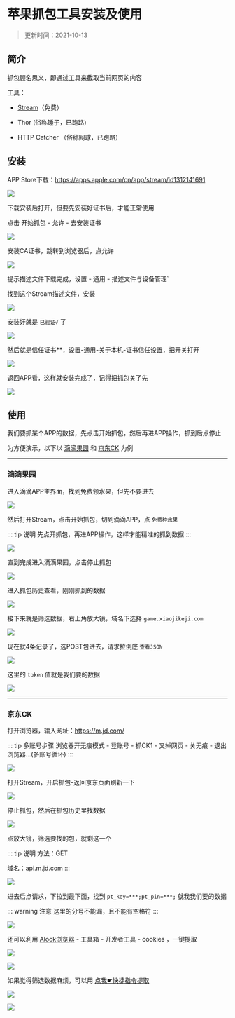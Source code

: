 # 苹果抓包工具安装及使用

> 更新时间：2021-10-13


## 简介

抓包顾名思义，即通过工具来截取当前网页的内容

工具：

* [Stream](https://apps.apple.com/cn/app/stream/id1312141691)（免费）

* Thor (俗称锤子，已跑路)

* HTTP Catcher （俗称网球，已跑路）



## 安装



APP Store下载：https://apps.apple.com/cn/app/stream/id1312141691

![](/Stream/Stream-01.png)


下载安装后打开，但要先安装好证书后，才能正常使用

点击 开始抓包 - 允许 - 去安装证书


![](/Stream/Stream-02.png)



安装CA证书，跳转到浏览器后，点允许


![](/Stream/Stream-03.png)


提示描述文件下载完成，设置 - 通用 - 描述文件与设备管理`

找到这个Stream描述文件，安装


![](/Stream/Stream-04.png)


安装好就是 `已验证√` 了


![](/Stream/Stream-05.png)


然后就是信任证书**，设置-通用-关于本机-证书信任设置，把开关打开


![](/Stream/Stream-06.png)


返回APP看，这样就安装完成了，记得把抓包关了先


![](/Stream/Stream-07.png)









## 使用


我们要抓某个APP的数据，先点击开始抓包，然后再进APP操作，抓到后点停止


为方便演示，以下以 [滴滴果园](#滴滴果园) 和 [京东CK](#京东ck) 为例

---


### 滴滴果园

进入滴滴APP主界面，找到免费领水果，但先不要进去

![](/Stream/Stream-08.png)


然后打开Stream，点击开始抓包，切到滴滴APP，点 `免费种水果`

::: tip 说明
先点开抓包，再进APP操作，这样才能精准的抓到数据
:::

![](/Stream/Stream-09.png)


直到完成进入滴滴果园，点击停止抓包

![](/Stream/Stream-10.png)


进入抓包历史查看，刚刚抓到的数据

![](/Stream/Stream-11.png)


接下来就是筛选数据，右上角放大镜，域名下选择 `game.xiaojikeji.com`

![](/Stream/Stream-12.png)


现在就4条记录了，选POST包进去，请求拉倒底 `查看JSON`

![](/Stream/Stream-13.png)


这里的 `token` 值就是我们要的数据

![](/Stream/Stream-14.png)


---

### 京东CK


打开浏览器，输入网址：https://m.jd.com/

::: tip 多账号步骤
浏览器开无痕模式 - 登账号 - 抓CK1 - 叉掉网页 - 关无痕 - 退出浏览器...(多账号循环)
:::

![](/Stream/Stream-15.png)



打开Stream，开启抓包-返回京东页面刷新一下

![](/Stream/Stream-16.png)


停止抓包，然后在抓包历史里找数据

![](/Stream/Stream-17.png)


点放大镜，筛选要找的包，就剩这一个

::: tip 说明
方法：GET

域名：api.m.jd.com
:::

![](/Stream/Stream-18.png)


进去后点请求，下拉到最下面，找到 `pt_key=***;pt_pin=***;` 就我我们要的数据

::: warning 注意
这里的分号不能漏，且不能有空格符
:::

![](/Stream/Stream-19.png)


还可以利用 [Alook浏览器](https://apps.apple.com/cn/app/alook/id1261944766) - 工具箱 - 开发者工具 - cookies ，一键提取

![](/Stream/Stream-20.png)

![](/Stream/Stream-21.png)


如果觉得筛选数据麻烦，可以用 [点我☛快捷指令提取](https://www.icloud.com/shortcuts/f47146c2831a4e8e8bb7f06daac1b858)

![](/Stream/Stream-22.png)

![](/Stream/Stream-23.png)





